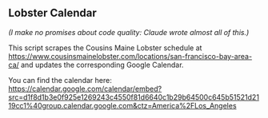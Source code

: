 ## Lobster Calendar

*(I make no promises about code quality: Claude wrote almost all of this.)*

This script scrapes the Cousins Maine Lobster schedule at https://www.cousinsmainelobster.com/locations/san-francisco-bay-area-ca/ and updates the corresponding Google Calendar.

You can find the calendar here: https://calendar.google.com/calendar/embed?src=d1f8d1b3e0f925e1269243c4550f81d6640c1b29b64500c645b51521d2119cc1%40group.calendar.google.com&ctz=America%2FLos_Angeles